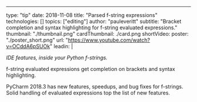 ---
type: "tip"
date: 2018-11-08
title: "Parsed f-string expressions"
technologies: []
topics: ["editing"]
author: "pauleveritt"
subtitle: "Bracket completion and syntax highlighting for f-string evaluated expressions."
thumbnail: "./thumbnail.png"
cardThumbnail: ./card.png
shortVideo:
    poster: "./poster_short.png"
    url: "https://www.youtube.com/watch?v=OCddA6pSUOk"
leadin: | 

  *IDE features, inside your Python f-strings.*
  
  f-string evaluated expressions get completion on brackets and syntax highlighting.

  PyCharm 2018.3 has new features, speedups, and bug fixes for f-strings.
  Solid handling of evaluated expressions top the list of new features.

